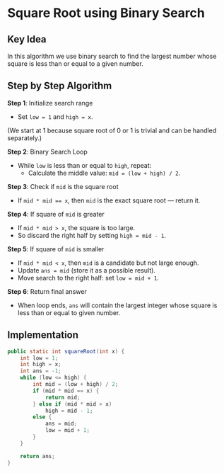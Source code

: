 # Square Root using Binary Search

## Key Idea

In this algorithm we use binary search to find the largest number whose square is less than or equal to a given number.

## Step by Step Algorithm

**Step 1**: Initialize search range

- Set `low = 1` and `high = x`.

(We start at 1 because square root of 0 or 1 is trivial and can be handled separately.)

**Step 2**: Binary Search Loop

- While `low` is less than or equal to `high`, repeat:
  - Calculate the middle value: `mid = (low + high) / 2`.

**Step 3**: Check if `mid` is the square root

- If `mid * mid == x`, then `mid` is the exact square root — return it.

**Step 4**: If square of `mid` is greater

- If `mid * mid > x`, the square is too large.
- So discard the right half by setting `high = mid - 1`.

**Step 5**: If square of `mid` is smaller

- If `mid * mid < x`, then `mid` is a candidate but not large enough.
- Update `ans = mid` (store it as a possible result).
- Move search to the right half: set `low = mid + 1`.

**Step 6**: Return final answer

- When loop ends, `ans` will contain the largest integer whose square is less than or equal to given number.

## Implementation

```java
public static int squareRoot(int x) {
    int low = 1;
    int high = x;
    int ans = -1;
    while (low <= high) {
        int mid = (low + high) / 2;
        if (mid * mid == x) {
            return mid;
        } else if (mid * mid > x)
            high = mid - 1;
        else {
            ans = mid;
            low = mid + 1;
        }
    }

    return ans;
}
```
